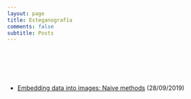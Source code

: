 ```yaml
---
layout: page
title: Esteganografía
comments: false
subtitle: Posts
---
```


<br/><br/><br/><br/>

- [Embedding data into images: Naive methods](/stego/images/en/embed-naive-stego) (28/09/2019)

<br/><br/><br/><br/>

